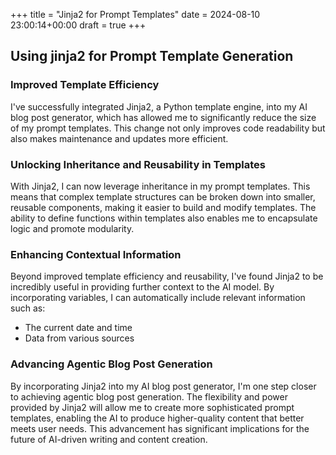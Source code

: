 +++
title = "Jinja2 for Prompt Templates"
date = 2024-08-10 23:00:14+00:00
draft = true
+++
## Using jinja2 for Prompt Template Generation
### Improved Template Efficiency

I've successfully integrated Jinja2, a Python template engine, into my AI blog post generator, which has allowed me to significantly reduce the size of my prompt templates. This change not only improves code readability but also makes maintenance and updates more efficient.

### Unlocking Inheritance and Reusability in Templates

With Jinja2, I can now leverage inheritance in my prompt templates. This means that complex template structures can be broken down into smaller, reusable components, making it easier to build and modify templates. The ability to define functions within templates also enables me to encapsulate logic and promote modularity.

### Enhancing Contextual Information

Beyond improved template efficiency and reusability, I've found Jinja2 to be incredibly useful in providing further context to the AI model. By incorporating variables, I can automatically include relevant information such as:

*   The current date and time
*   Data from various sources

### Advancing Agentic Blog Post Generation

By incorporating Jinja2 into my AI blog post generator, I'm one step closer to achieving agentic blog post generation. The flexibility and power provided by Jinja2 will allow me to create more sophisticated prompt templates, enabling the AI to produce higher-quality content that better meets user needs. This advancement has significant implications for the future of AI-driven writing and content creation.
